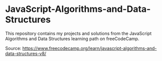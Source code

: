 # JavaScript-Algorithms-and-Data-Structures

This repository contains my projects and solutions from the JavaScript Algorithms and Data Structures learning path on freeCodeCamp. 

Source: https://www.freecodecamp.org/learn/javascript-algorithms-and-data-structures-v8/
